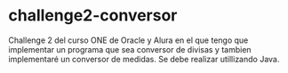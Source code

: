 # challenge2-conversor
 Challenge 2 del curso ONE de Oracle y Alura en el que tengo que implementar un programa que sea conversor de divisas y tambien implementaré un conversor de medidas. Se debe realizar utillizando Java.

